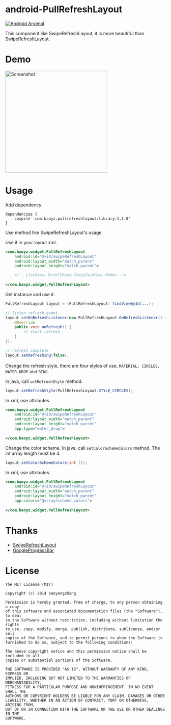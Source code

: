 android-PullRefreshLayout
=========================

[![Android Arsenal](https://img.shields.io/badge/Android%20Arsenal-android--PullRefreshLayout-brightgreen.svg?style=flat)](https://android-arsenal.com/details/1/1084)

This component like SwipeRefreshLayout, it is more beautiful than SwipeRefreshLayout.

# Demo
<p>
   <img src="https://raw.githubusercontent.com/baoyongzhang/android-PullRefreshLayout/master/demo.gif" width="320" alt="Screenshot"/>
</p>

# Usage

Add dependency.

```
dependencies {
    compile 'com.baoyz.pullrefreshlayout:library:1.1.0'
}
```

Use method like SwipeRefreshLayout's usage.  

Use it in your layout xml.

```xml 
<com.baoyz.widget.PullRefreshLayout
    android:id="@+id/swipeRefreshLayout"
    android:layout_width="match_parent"
    android:layout_height="match_parent">

	<!-- ListView、ScrollView、RecyclerView、Other -->
	
</com.baoyz.widget.PullRefreshLayout>

```

Get instance and use it.

```java
PullRefreshLayout layout = (PullRefreshLayout) findViewById(...);

// listen refresh event
layout.setOnRefreshListener(new PullRefreshLayout.OnRefreshListener() {
    @Override
    public void onRefresh() {
        // start refresh
    }
});

// refresh complete 
layout.setRefreshing(false);

```

Change the refresh style, there are four styles of use, `MATERIAL`、`CIRCLES`、 `WATER_DROP` and `RING`.  

In java, call `setRefreshStyle` method.

```java
layout.setRefreshStyle(PullRefreshLayout.STYLE_CIRCLES);

```

In xml, use attributes.

```xml
<com.baoyz.widget.PullRefreshLayout
    android:id="@+id/swipeRefreshLayout"
    android:layout_width="match_parent"
    android:layout_height="match_parent"
	app:type="water_drop">
	
</com.baoyz.widget.PullRefreshLayout>

```
 
Change the color scheme.
In java, call `setColorSchemeColors` method. The int array length must be 4.

```java
layout.setColorSchemeColors(int []);

```

In xml, use attributes.

```xml
<com.baoyz.widget.PullRefreshLayout
    android:id="@+id/swipeRefreshLayout"
    android:layout_width="match_parent"
    android:layout_height="match_parent"
    app:colors="@array/scheme_colors">
	
</com.baoyz.widget.PullRefreshLayout>

```

# Thanks

* [SwipeRefreshLayout](https://developer.android.com/reference/android/support/v4/widget/SwipeRefreshLayout.html)
* [GoogleProgressBar](https://github.com/jpardogo/GoogleProgressBar) 

License
=======

    The MIT License (MIT)

	Copyright (c) 2014 baoyongzhang

	Permission is hereby granted, free of charge, to any person obtaining a copy
	of this software and associated documentation files (the "Software"), to deal
	in the Software without restriction, including without limitation the rights
	to use, copy, modify, merge, publish, distribute, sublicense, and/or sell
	copies of the Software, and to permit persons to whom the Software is
	furnished to do so, subject to the following conditions:

	The above copyright notice and this permission notice shall be included in all
	copies or substantial portions of the Software.

	THE SOFTWARE IS PROVIDED "AS IS", WITHOUT WARRANTY OF ANY KIND, EXPRESS OR
	IMPLIED, INCLUDING BUT NOT LIMITED TO THE WARRANTIES OF MERCHANTABILITY,
	FITNESS FOR A PARTICULAR PURPOSE AND NONINFRINGEMENT. IN NO EVENT SHALL THE
	AUTHORS OR COPYRIGHT HOLDERS BE LIABLE FOR ANY CLAIM, DAMAGES OR OTHER
	LIABILITY, WHETHER IN AN ACTION OF CONTRACT, TORT OR OTHERWISE, ARISING FROM,
	OUT OF OR IN CONNECTION WITH THE SOFTWARE OR THE USE OR OTHER DEALINGS IN THE
	SOFTWARE.


